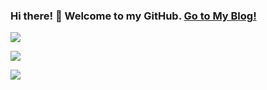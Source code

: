 ### Hi there! 👋 Welcome to my GitHub. [Go to My Blog!](https://mmdjiji.com)

![](https://komarev.com/ghpvc/?username=mmdjiji&color=blue)

![](https://github-readme-stats.vercel.app/api/top-langs/?username=mmdjiji&layout=compact&theme=cobalt)

![](https://github-readme-stats.vercel.app/api?username=mmdjiji&show_icons=true&icon_color=fff&bg_color=30,e96443,904e95&title_color=fff&text_color=fff)
